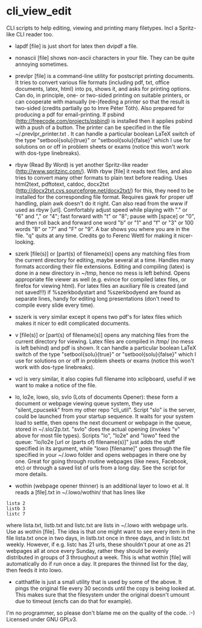 cli_view_edit
=============

CLI scripts to help editing, viewing and printing many filetypes. Incl a
Spritz-like CLI reader too.

- lapdf [file] is just short for latex then dvipdf a file.

- nonascii [file] shows non-ascii characters in your file. They can be quite
  annoying sometimes.

- prevlpr [file] is a command-line utility for postscript printing documents.
  It tries to convert various file formats (including pdf, txt, office
  documents, latex, html) into ps, shows it, and asks for printing options. Can
  do, in principle, one- or two-sided printing on suitable printers, or can
  cooperate with manually (re-)feeding a printer so that the result is two-sided
  (credits partially go to Imre Péter Tóth). Also prepared for producing a pdf
  for email-printing. If psbind (http://freecode.com/projects/psbind) is
  installed then it applies psbind with a push of a button. The printer can be
  specified in the file ~/.prevlpr_printer.txt . It can handle a particular
  boolean LaTeX switch of the type "setbool{solu}{true}" or
  "setbool{solu}{false}" which I use for solutions on or off in problem sheets or
  exams (notice this won't work with dos-type linebreaks).

- rbyw (Read By Word) is yet another Spritz-like reader
  (http://www.spritzinc.com/). With rbyw [file] it reads text files, and also
  tries to convert many other formats to plain text before reading. Uses
  html2text, pdftotext, catdoc, docx2txt
  (http://docx2txt.cvs.sourceforge.net/docx2txt/) for this, they need to be
  installed for the corresponding file format. Requires gawk for proper utf
  handling, plain awk doesn't do it right. Can also read from the www if used as
  rbyw [url]. Comfortably adjust speed while playing with "." or "6" and "," or
  "4"; fast forward with "t" or "8"; pause with [space] or "0", and then roll
  back and forward one word "b" or "1" and "f" or "3" or 100 words "B" or "7" and
  "F" or "9". A bar shows you where you are in the file. "q" quits at any time.
  Credits go to Ferenc Wettl for making it nicer-looking.

- szerk [file(s)] or [part(s) of filename(s)] opens any matching files from the
  current directory for editing, maybe several at a time. Handles many formats
  according their file extensions. Editing and compiling (latex) is done in a new
  directory in ~/tmp, hence no mess is left behind. Opens appropriate file viewer
  as well (e.g. evince for compiled latex files, or firefox for viewing html).
  For latex files an auxiliary file is created (and not saved!!!) if
  %szerkbodystart and %szerkbodyend are found as separate lines, handy for
  editing long presentations (don't need to compile every slide every time).

- sszerk is very similar except it opens two pdf's for latex files which makes it
  nicer to edit complicated documents.

- v [file(s)] or [part(s) of filename(s)] opens any matching files from the
  current directory for viewing. Latex files are compiled in /tmp/ (no mess is
  left behind) and pdf is shown. It can handle a particular boolean LaTeX switch
  of the type "setbool{solu}{true}" or "setbool{solu}{false}" which I use for
  solutions on or off in problem sheets or exams (notice this won't work with
  dos-type linebreaks).

- vcl is very similar, it also copies full filename into xclipboard, useful if
  we want to make a notice of the file.

- lo, lo2e, lowo, slo, svlo (Lots of documents Opener): these form a document
  or webpage viewing queue system, they use "silent_cpucsekk" from my other
  repo "cli_util". Script "slo" is the server, could be launched from your
  startup sequence. It waits for your system load to settle, then opens the next
  document or webpage in the queue, stored in ~/.slo/2p.txt. "svlo" does the
  actual opening (invokes "v" above for most file types). Scripts "lo", "lo2e"
  and "lowo" feed the queue: "lo/lo2e [url or (parts of) filename(s)]" just adds
  the stuff specified in its argument, while "lowo [filename]" goes through the
  file specified in your ~/.lowo folder and opens webpages in there one by one.
  Great for going through routine webpages (like news, Facebook, etc) or through
  a saved list of urls from a long day. See the script for more details.

- wothin (webpage opener thinner) is an additional layer to lowo et al. It
  reads a [file].txt in ~/.lowo/wothin/ that has lines like

```
lista 2
listb 3
listc 7
```

  where lista.txt, listb.txt and listc.txt are lists in ~/.lowo with webpage
  urls. Use as wothin [file]. The idea is that one might want to see every item
  in the file lista.txt once in two days, in listb.txt once in three days, and in
  listc.txt weekly. However, if e.g. listc has 21 urls, these shouldn't pour at
  one as 21 webpages all at once every Sunday, rather they should be evenly
  distributed in groups of 3 throughout a week. This is what wothin [file] will
  automatically do if run once a day. It prepares the thinned list for the day,
  then feeds it into lowo.

- catthatfile is just a small utility that is used by some of the above. It
  pings the original file every 30 seconds until the copy is being looked at.
  This makes sure that the filesystem under the original doesn't umount due to
  timeout (encfs can do that for example).

I'm no programmer, so please don't blame me on the quality of the code. :-)
Licensed under GNU GPLv3.
